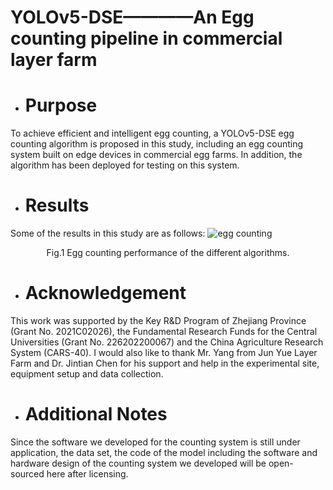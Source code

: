 # YOLOv5-DSE————An Egg counting pipeline in commercial layer farm
- # Purpose
To achieve efficient and intelligent egg counting, a YOLOv5-DSE egg counting algorithm is proposed in this study, including an egg counting system built on edge devices in commercial egg farms. In addition, the algorithm has been deployed for testing on this system.
- # Results
Some of the results in this study are as follows:
![egg counting](https://user-images.githubusercontent.com/90194261/231167085-2742e810-398d-4ba4-9647-ebc49bfc9250.png)
<div align=center>
Fig.1  Egg counting performance of the different algorithms.
</div>

- # Acknowledgement
This work was supported by the Key R&D Program of Zhejiang Province (Grant No. 2021C02026), the Fundamental Research Funds for the Central Universities (Grant No. 226202200067) and the China Agriculture Research System (CARS-40).
I would also like to thank Mr. Yang from Jun Yue Layer Farm and Dr. Jintian Chen for his support and help in the experimental site, equipment setup and data collection.

- # Additional Notes
Since the software we developed for the counting system is still under application, the data set, the code of the model including the software and hardware design of the counting system we developed will be open-sourced here after licensing.
